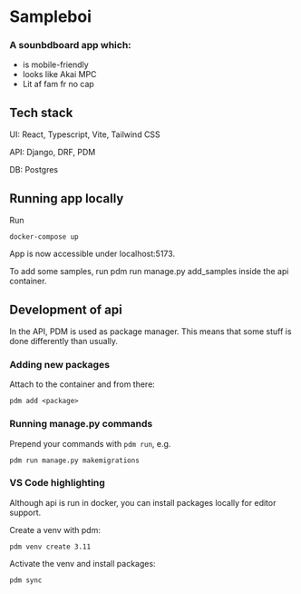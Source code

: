 # Sampleboi

### **A sounbdboard app which**:
- is mobile-friendly
- looks like Akai MPC
- Lit af fam fr no cap

## Tech stack

UI: React, Typescript, Vite, Tailwind CSS

API: Django, DRF, PDM

DB: Postgres

## Running app locally

Run
```
docker-compose up
```

App is now accessible under localhost:5173.

To add some samples, run pdm run manage.py add_samples inside the api container.

## Development of api

In the API, PDM is used as package manager. This means that some stuff is done differently than usually.

### Adding new packages

Attach to the container and from there:

```
pdm add <package>
```

### Running manage.py commands

Prepend your commands with `pdm run`, e.g.

```
pdm run manage.py makemigrations
```

### VS Code highlighting

Although api is run in docker, you can install packages locally for editor support.

Create a venv with pdm:
```
pdm venv create 3.11
```
Activate the venv and install packages:
```
pdm sync
```

